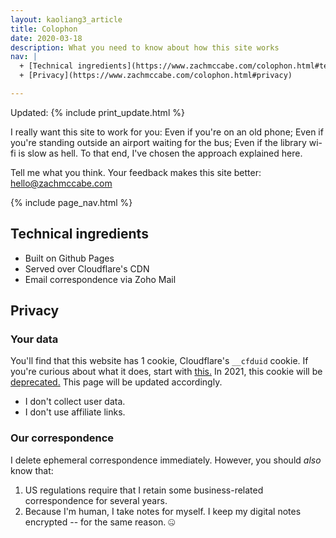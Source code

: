 ```yaml
---
layout: kaoliang3_article
title: Colophon
date: 2020-03-18
description: What you need to know about how this site works
nav: |
  + [Technical ingredients](https://www.zachmccabe.com/colophon.html#technical-ingredients)
  + [Privacy](https://www.zachmccabe.com/colophon.html#privacy)

---
```


Updated: {% include print_update.html %}

I really want this site to work for you: Even if you're on an old phone; Even if you're standing outside an airport waiting for the bus; Even if the library wi-fi is slow as hell. To that end, I've chosen the approach explained here.

Tell me what you think. Your feedback makes this site better: <hello@zachmccabe.com>


{% include page_nav.html %}




## Technical ingredients

+ Built on Github Pages
+ Served over Cloudflare's CDN
+ Email correspondence via Zoho Mail




## Privacy

### Your data

You'll find that this website has 1 cookie, Cloudflare's `__cfduid` cookie. If you're curious about what it does, start with [this.](https://support.cloudflare.com/hc/en-us/articles/200170156-What-does-the-Cloudflare-cfduid-cookie-do-) In 2021, this cookie will be [deprecated.](https://blog.cloudflare.com/deprecating-cfduid-cookie/) This page will be updated accordingly.

- I don't collect user data.
- I don't use affiliate links.



### Our correspondence

I delete ephemeral correspondence immediately. However, you should *also* know that:

1. US regulations require that I retain some business-related correspondence for several years.
2. Because I'm human, I take notes for myself. I keep my digital notes encrypted -- for the same reason. 🤐
